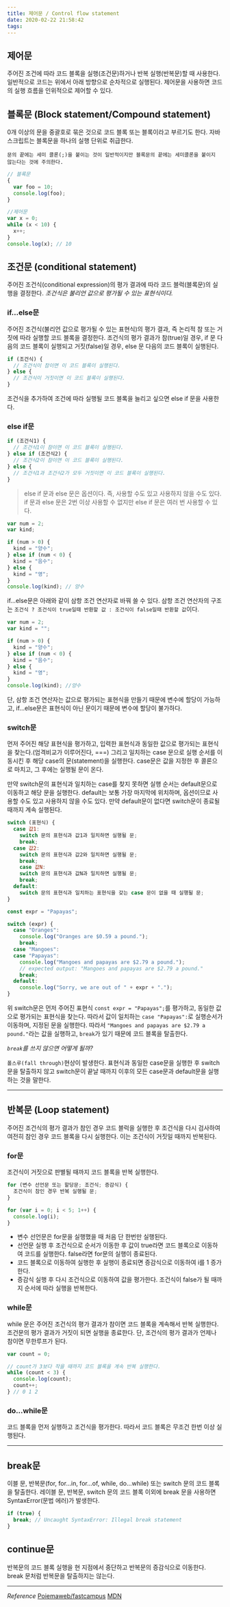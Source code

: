 ```yaml
---
title: 제어문 / Control flow statement
date: 2020-02-22 21:58:42
tags:
---
```


## 제어문

주어진 조건에 따라 코드 블록을 실행(조건문)하거나 반복 실행(반복문)할 때 사용한다. 일반적으로 코드는 위에서 아래 방향으로 순차적으로 실행된다. 제어문을 사용하면 코드의 실행 흐름을 인위적으로 제어할 수 있다.

## 블록문 (Block statement/Compound statement)

0개 이상의 문을 중괄호로 묶은 것으로 코드 블록 또는 블록이라고 부르기도 한다. 자바스크립트는 블록문을 하나의 실행 단위로 취급한다.

`문의 끝에는 세미 콜론(;)을 붙이는 것이 일반적이지만 블록문의 끝에는 세미콜론을 붙이지 않는다는 것에 주의한다.`

```javascript
// 블록문
{
  var foo = 10;
  console.log(foo);
}

//제어문
var x = 0;
while (x < 10) {
  x++;
}
console.log(x); // 10
```

## 조건문 (conditional statement)

주어진 조건식(conditional expression)의 평가 결과에 따라 코드 블럭(블록문)의 실행을 결정한다. _조건식은 불리언 값으로 평가될 수 있는 표현식이다._

### if...else문

주어진 조건식(불리언 값으로 평가될 수 있는 표현식)의 평가 결과, 즉 논리적 참 또는 거짓에 따라 실행할 코드 블록을 결정한다. 조건식의 평가 결과가 참(true)일 경우, if 문 다음의 코드 블록이 실행되고 거짓(false)일 경우, else 문 다음의 코드 블록이 실행된다.

```javascript
if (조건식) {
  // 조건식이 참이면 이 코드 블록이 실행된다.
} else {
  // 조건식이 거짓이면 이 코드 블록이 실행된다.
}
```

조건식을 추가하여 조건에 따라 실행될 코드 블록을 늘리고 싶으면 else if 문을 사용한다.

### else if문

```javascript
if (조건식1) {
  // 조건식1이 참이면 이 코드 블록이 실행된다.
} else if (조건식2) {
  // 조건식2이 참이면 이 코드 블록이 실행된다.
} else {
  // 조건식1과 조건식2가 모두 거짓이면 이 코드 블록이 실행된다.
}
```

> else if 문과 else 문은 옵션이다. 즉, 사용할 수도 있고 사용하지 않을 수도 있다. if 문과 else 문은 2번 이상 사용할 수 없지만 else if 문은 여러 번 사용할 수 있다.

```javascript
var num = 2;
var kind;

if (num > 0) {
  kind = "양수";
} else if (num < 0) {
  kind = "음수";
} else {
  kind = "영";
}
console.log(kind); // 양수
```

if...else문은 아래와 같이 삼항 조건 연산자로 바꿔 쓸 수 있다. 삼항 조건 연산자의 구조는 `조건식 ? 조건식이 true일때 반환할 값 : 조건식이 false일때 반환할 값`이다.

```javascript
var num = 2;
var kind = "";

if (num > 0) {
  kind = "양수";
} else if (num < 0) {
  kind = "음수";
} else {
  kind = "영";
}
console.log(kind); //양수
```

단, 삼항 조건 연산자는 값으로 평가되는 표현식을 만들기 때문에 변수에 할당이 가능하고, if...else문은 표현식이 아닌 문이기 때문에 변수에 할당이 불가하다.

### switch문

먼저 주어진 해당 표현식을 평가하고, 입력한 표현식과 동일한 값으로 평가되는 표현식을 찾는다.(엄격비교가 이루어진다, ===) 그리고 일치하는 case 문으로 실행 순서를 이동시킨 후 해당 case의 문(statement)을 실행한다. case문은 값을 지정한 후 콜론으로 마치고, 그 후에는 실행될 문이 온다.

만약 switch문의 표현식과 일치하는 case를 찾지 못하면 실행 순서는 default문으로 이동하고 해당 문을 실행한다. default는 보통 가장 마지막에 위치하며, 옵션이므로 사용할 수도 있고 사용하지 않을 수도 있다. 만약 default문이 없다면 switch문이 종료될 때까지 계속 실행된다.

```javascript
switch (표현식) {
  case 값1:
    switch 문의 표현식과 값1과 일치하면 실행될 문;
    break;
  case 값2:
    switch 문의 표현식과 값2와 일치하면 실행될 문;
    break;
    case 값N:
    switch 문의 표현식과 값N과 일치하면 실행될 문;
    break;
  default:
    switch 문의 표현식과 일치하는 표현식을 갖는 case 문이 없을 때 실행될 문;
}
```

```javascript
const expr = "Papayas";

switch (expr) {
  case "Oranges":
    console.log("Oranges are $0.59 a pound.");
    break;
  case "Mangoes":
  case "Papayas":
    console.log("Mangoes and papayas are $2.79 a pound.");
    // expected output: "Mangoes and papayas are $2.79 a pound."
    break;
  default:
    console.log("Sorry, we are out of " + expr + ".");
}
```

위 switch문은 먼저 주어진 표현식 `const expr = "Papayas";`를 평가하고, 동일한 값으로 평가되는 표현식을 찾는다. 따라서 값이 일치하는 `case "Papayas":`로 실행순서가 이동하며, 지정된 문을 실행한다. 따라서 `"Mangoes and papayas are $2.79 a pound."`라는 값을 실행하고, `break`가 있기 때문에 코드 블록을 탈출한다.

_`break`를 쓰지 않으면 어떻게 될까?_

`폴스루(fall through)`현상이 발생한다. 표현식과 동일한 case문을 실행한 후 switch문을 탈출하지 않고 switch문이 끝날 때까지 이후의 모든 case문과 default문을 실행하는 것을 말한다.

---

## 반복문 (Loop statement)

주어진 조건식의 평가 결과가 참인 경우 코드 블럭을 실행한 후 조건식을 다시 검사하여 여전히 참인 경우 코드 블록을 다시 실행한다. 이는 조건식이 거짓일 때까지 반복된다.

### for문

조건식이 거짓으로 판별될 때까지 코드 블록을 반복 실행한다.

```javascript
for (변수 선언문 또는 할당문; 조건식; 증감식) {
  조건식이 참인 경우 반복 실행될 문;
}

for (var i = 0; i < 5; 1++) {
  console.log(i);
}
```

- 변수 선언문은 for문을 실행했을 때 처음 단 한번만 실행된다.
- 선언문 실행 후 조건식으로 순서가 이동한 후 값이 true라면 코드 블록으로 이동하여 코드를 실행한다. false라면 for문의 실행이 종료된다.
- 코드 블록으로 이동하여 실행한 후 실행이 종료되면 증감식으로 이동하여 i를 1 증가한다.
- 증감식 실행 후 다시 조건식으로 이동하여 값을 평가한다. 조건식이 false가 될 때까지 순서에 따라 실행을 반복한다.

### while문

while 문은 주어진 조건식의 평가 결과가 참이면 코드 블록을 계속해서 반복 실행한다. 조건문의 평가 결과가 거짓이 되면 실행을 종료한다. 단, 조건식의 평가 결과가 언제나 참이면 무한루프가 된다.

```javascript
var count = 0;

// count가 3보다 작을 때까지 코드 블록을 계속 반복 실행한다.
while (count < 3) {
  console.log(count);
  count++;
} // 0 1 2
```

### do...while문

코드 블록을 먼저 실행하고 조건식을 평가한다. 따라서 코드 블록은 무조건 한번 이상 실행된다.

---

## break문

이블 문, 반복문(for, for…in, for…of, while, do…while) 또는 switch 문의 코드 블록을 탈출한다. 레이블 문, 반복문, switch 문의 코드 블록 이외에 break 문을 사용하면 SyntaxError(문법 에러)가 발생한다.

```javascript
if (true) {
  break; // Uncaught SyntaxError: Illegal break statement
}
```

## continue문

반복문의 코드 블록 실행을 현 지점에서 중단하고 반복문의 증감식으로 이동한다. break 문처럼 반복문을 탈출하지는 않는다.

---

_Reference_
[Poiemaweb/fastcampus](https://poiemaweb.com/fastcampus/control-flow)
[MDN](https://developer.mozilla.org/ko/docs/Web/JavaScript/Reference/Statements/switch)

